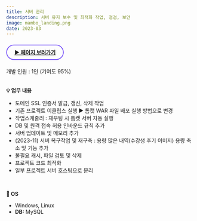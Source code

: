 ```yaml
---
title: 서버 관리
description: 서버 유지 보수 및 최적화 작업, 점검, 보안
image: mambo_landing.png
date: 2023-03
---
```


<br>
<!-- 페이지 보러가기 -->
<a href="https://www.mambo-academy.com/" style="border: 2px solid #724CF9; border-radius: 30px;padding: 10px 20px;"><b>▶ 페이지 보러가기</b></a><br/><br/>

<!-- 글 내용 -->
개발 인원 : 1인 (기여도 95%) <br/><br/>
<!-- 구현기능 -->
<b>💡 업무 내용</b><br/>
<ul>
    <li>도메인 SSL 인증서 발급, 갱신, 삭제 작업 </li>
    <li>기존 프로젝트 이클립스 실행 ▶ 톰캣 WAR 파일 배포 실행 방법으로 변경 </li>
    <li>작업스케줄러 : 재부팅 시 톰캣 서버 자동 실행 </li>
    <li>DB 및 원격 접속 허용 인바운드 규칙 추가 </li>
    <li>서버 업데이트 및 메모리 추가</li>
    <li>(2023-11) 서버 복구작업 및 재구축 : 용량 많은 내역(수강생 후기 이미지) 용량 축소 및 기능 추가</li>
    <li>불필요 캐시, 파일 검토 및 삭제</li>
    <li>프로젝트 코드 최적화</li>
    <li>일부 프로젝트 서버 호스팅으로 분리 </li>
</ul>
<br/>

<!-- 기술 스택 -->
<b>📌 OS</b><br/> 
<ul>
    <li>Windows, Linux</li>
    <li><b>DB:</b> MySQL</li>
</ul>
<br/>
